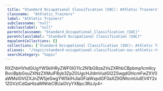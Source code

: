 ```yaml
--- 
 title: "Standard Occupational Classification (SOC): Athletic Trainers" 
 classname:  "Athletic_Trainers" 
 label: "Athletic Trainers" 
 subclassname: "null" 
 subclasslabel: "null" 
 parentclassname: "Standard_Occupational_Classification_(SOC)" 
 parentclasslabel: "Standard Occupational Classification (SOC)" 
 equalentCollections: [] 
 collections: ['Standard Occupational Classification (SOC): Athletic Trainers']
 aliases:  "/topic/standard-occupational-classification-soc-athletic-trainers"  
 searchCategory: "topic" 
---
```

RXZhbHVhdGUgYW5kIHRyZWF0IG11c2N1bG9za2VsZXRhbCBpbmp1cmllcyBvciBpbGxuZXNzZXMuIFByb3ZpZGUgcHJldmVudGl2ZSwgdGhlcmFwZXV0aWMsIGVtZXJnZW5jeSwgYW5kIHJlaGFiaWxpdGF0aXZlIGNhcmUuIEV4Y2x1ZGVzICdQaHlzaWNhbCBUaGVyYXBpc3RzJy4=